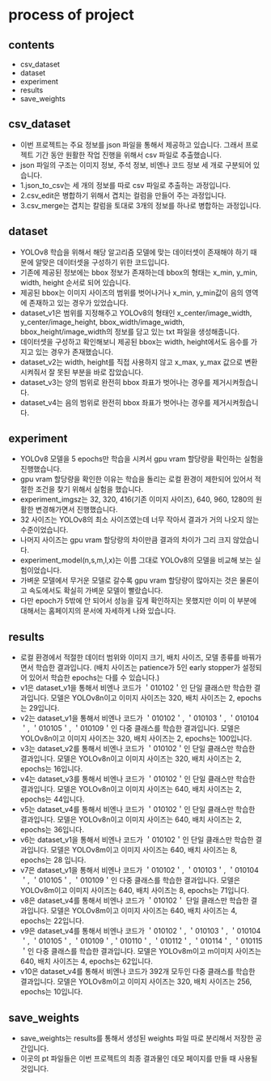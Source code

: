 #  process of project

## contents

- csv_dataset
- dataset
- experiment
- results
- save_weights

## csv_dataset

- 이번 프로젝트는 주요 정보를 json 파일을 통해서 제공하고 있습니다. 그래서 프로젝트 기간 동안 원활한 작업 진행을 위해서 csv 파일로 추출했습니다.
- json 파일의 구조는 이미지 정보, 주석 정보, 비엔나 코드 정보 세 개로 구분되어 있습니다.
- 1.json_to_csv는 세 개의 정보를 따로 csv 파일로 추출하는 과정입니다.
- 2.csv_edit은 병합하기 위해서 겹치는 컬럼을 만들어 주는 과정입니다.
- 3.csv_merge는 겹치는 칼럼을 토대로 3개의 정보를 하나로 병합하는 과정입니다.

## dataset

- YOLOv8 학습을 위해서 해당 알고리즘 모델에 맞는 데이터셋이 존재해야 하기 때문에 알맞은 데이터셋을 구성하기 위한 코드입니다.
- 기존에 제공된 정보에는 bbox 정보가 존재하는데 bbox의 형태는 x_min, y_min, width, height 순서로 되어 있습니다.
- 제공된 bbox는 이미지 사이즈의 범위를 벗어나거나 x_min, y_min값이 음의 영역에 존재하고 있는 경우가 있었습니다.
- dataset_v1은 범위를 지정해주고 YOLOv8의 형태인 x_center/image_width, y_center/image_height, bbox_width/image_width, bbox_height/image_width의 정보를 담고 있는 txt 파일을 생성해줍니다.
- 데이터셋을 구성하고 확인해보니 제공된 bbox는 width, height에서도 음수를 가지고 있는 경우가 존재했습니다.
- dataset_v2는 width, height를 직접 사용하지 않고 x_max, y_max 값으로 변환시켜줘서 잘 못된 부분을 바로 잡았습니다.
- dataset_v3는 양의 범위로 완전히 bbox 좌표가 벗어나는 경우를 제거시켜줬습니다.
- dataset_v4는 음의 범위로 완전히 bbox 좌표가 벗어나는 경우를 제거시켜줬습니다.

## experiment

- YOLOv8 모델을 5 epochs만 학습을 시켜서 gpu vram 할당량을 확인하는 실험을 진행했습니다.
- gpu vram 할당량을 확인한 이유는 학습을 돌리는 로컬 환경이 제한되어 있어서 적절한 조건을 찾기 위해서 실험을 했습니다.
- experiment_imgsz는 32, 320, 416(기존 이미지 사이즈), 640, 960, 1280의 원활한 변경해가면서 진행했습니다.
- 32 사이즈는 YOLOv8의 최소 사이즈였는데 너무 작아서 결과가 거의 나오지 않는 수준이었습니다.
- 나머지 사이즈는 gpu vram 할당량의 차이만큼 결과의 차이가 그리 크지 않았습니다.
- experiment_model(n,s,m,l,x)는 이름 그대로 YOLOv8의 모델을 비교해 보는 실험이었습니다.
- 가벼운 모델에서 무거운 모델로 갈수록 gpu vram 할당량이 많아지는 것은 물론이고 속도에서도 확실히 가벼운 모델이 빨랐습니다.
- 다만 epoch가 5밖에 안 되어서 성능을 깊게 확인하지는 못했지만 이미 이 부분에 대해서는 홈페이지의 문서에 자세하게 나와 있습니다.

## results

- 로컬 환경에서 적절한 데이터 범위와 이미지 크기, 배치 사이즈, 모델 종류를 바꿔가면서 학습한 결과입니다. (배치 사이즈는 patience가 5인 early stopper가 설정되어 있어서 학습한 epochs는 다를 수 있습니다.)
- v1은 dataset_v1을 통해서 비엔나 코드가 ＇010102＇인 단일 클래스만 학습한 결과입니다. 모델은 YOLOv8n이고 이미지 사이즈는 320, 배치 사이즈는 2, epochs는 29입니다.
- v2는 dataset_v1을 통해서 비엔나 코드가 ＇010102＇, ＇010103＇, ＇010104＇, ＇010105＇, ＇010109＇인 다중 클래스를 학습한 결과입니다. 모델은 YOLOv8n이고 이미지 사이즈는 320, 배치 사이즈는 2, epochs는 100입니다.
- v3는 dataset_v2를 통해서 비엔나 코드가 ＇010102＇인 단일 클래스만 학습한 결과입니다. 모델은 YOLOv8n이고 이미지 사이즈는 320, 배치 사이즈는 2, epochs는 16입니다.
- v4는 dataset_v3를 통해서 비엔나 코드가 ＇010102＇인 단일 클래스만 학습한 결과입니다. 모델은 YOLOv8n이고 이미지 사이즈는 640, 배치 사이즈는 2, epochs는 44입니다.
- v5는 dataset_v4를 통해서 비엔나 코드가 ＇010102＇인 단일 클래스만 학습한 결과입니다. 모델은 YOLOv8n이고 이미지 사이즈는 640, 배치 사이즈는 2, epochs는 36입니다.
- v6는 dataset_v1을 통해서 비엔나 코드가 ＇010102＇인 단일 클래스만 학습한 결과입니다. 모델은 YOLOv8m이고 이미지 사이즈는 640, 배치 사이즈는 8, epochs는 28 입니다.
- v7은 dataset_v1을 통해서 비엔나 코드가 ＇010102＇, ＇010103＇, ＇010104＇, ＇010105＇, ＇010109＇인 다중 클래스를 학습한 결과입니다. 모델은 YOLOv8m이고 이미지 사이즈는 640, 배치 사이즈는 8, epochs는 71입니다.
- v8은 dataset_v4를 통해서 비엔나 코드가 ＇010102＇ 단일 클래스만 학습한 결과입니다. 모델은 YOLOv8m이고 이미지 사이즈는 640, 배치 사이즈는 4, epochs는 22입니다.
- v9은 dataset_v4를 통해서 비엔나 코드가 ＇010102＇, ＇010103＇, ＇010104＇, ＇010105＇, ＇010109＇,＇010110＇, ＇010112＇, ＇010114＇, ＇010115＇인 다중 클래스를 학습한 결과입니다. 모델은 YOLOv8m이고 m이미지 사이즈는 640, 배치 사이즈는 4, epochs는 62입니다.
- v10은 dataset_v4를 통해서 비엔나 코드가 392개 모두인 다중 클래스를 학습한 결과입니다. 모델은 YOLOv8m이고 이미지 사이즈는 320, 배치 사이즈는 256, epochs는 10입니다. 

## save_weights

- save_weights는 results를 통해서 생성된 weights 파일 따로 분리해서 저장한 공간입니다.
- 이곳의 pt 파일들은 이번 프로젝트의 최종 결과물인 데모 페이지를 만들 때 사용될 것입니다.